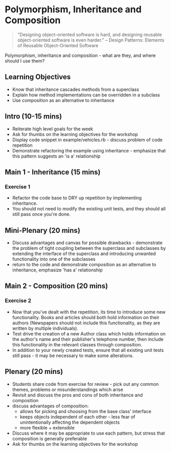 # Polymorphism, Inheritance and Composition

> "Designing object-oriented software is hard, and designing reusable object-oriented software is even harder."
> – Design Patterns: Elements of Reusable Object-Oriented Software

Polymorphism, inheritance and composition - what are they, and where should I use them?

## Learning Objectives

- Know that inheritance cascades methods from a superclass
- Explain how method implementations can be overridden in a subclass
- Use composition as an alternative to inheritance

## Intro (10-15 mins)
- Reiterate high level goals for the week
- Ask for thumbs on the learning objectives for the workshop
- Display code snippet in example/vehicles.rb - discuss problem of code repetition
- Demonstrate refactoring the example using inheritance - emphasize that this pattern suggests an 'is a' relationship

## Main 1 - Inheritance (15 mins)
### Exercise 1
- Refactor the code base to DRY up repetition by implementing inheritance.  
- You should not need to modify the existing unit tests, and they should all still pass once you're done.

## Mini-Plenary (20 mins)
- Discuss advantages and canvas for possible drawbacks - demonstrate the problem of tight coupling between the superclass and subclasses by extending the interface of the superclass and introducing unwanted functionality into one of the subclasses
- return to the code and demonstrate composition as an alternative to inheritance, emphasize 'has a' relationship

## Main 2 - Composition (20 mins)
### Exercise 2
- Now that you've dealt with the repetition, its time to introduce some new functionality.  Books and articles should both hold information on their authors (Newspapers should not include this functionality, as they are written by multiple individuals).
- Test drive the creation of a new Author class which holds information on the author's name and their publisher's telephone number, then include this functionality in the relevant classes through composition.
- In addition to your newly created tests, ensure that all existing unit tests still pass - it may be necessary to make some alterations.

## Plenary (20 mins)
- Students share code from exercise for review - pick out any common themes, problems or misunderstandings which arise
- Revisit and discuss the pros and cons of both inheritance and composition
- discuss advantages of composition:
  * allows for picking and choosing from the base class' interface
  * keeps objects independent of each other - less fear of unintentionally affecting the dependent objects
  * more flexible + extensible
- Discuss where it may be appropriate to use each pattern, but stress that composition is generally preferable
- Ask for thumbs on the learning objectives for the workshop

